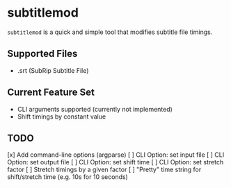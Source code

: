 # subtitlemod
`subtitlemod` is a quick and simple tool that modifies subtitle file timings.

## Supported Files
* .srt (SubRip Subtitle File)

## Current Feature Set
* CLI arguments supported (currently not implemented)
* Shift timings by constant value

## TODO
[x] Add command-line options (argparse)
[ ] CLI Option: set input file
[ ] CLI Option: set output file
[ ] CLI Option: set shift time
[ ] CLI Option: set stretch factor
[ ] Stretch timings by a given factor
[ ] "Pretty" time string for shift/stretch time (e.g. 10s for 10 seconds)